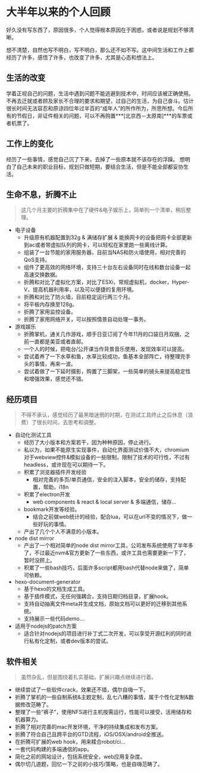 # 大半年以来的个人回顾

好久没有写东西了，原因很多，个人觉得根本原因在于困惑，或者说是规划不够清晰。

想不清楚，自然也写不明白，写不明白，那么还不如不写。这中间生活和工作上都经历了许多，感悟了许多，也改变了许多，尤其是心态和想法上。

## 生活的改变

学着正视自己的问题，生活中遇到问题不能逃避到技术中，时间应该被正确使用。不再去迁就或者顾及家长不合理的要求和期望，过自己的生活，为自己奋斗。估计很长时间无法容忍和原谅四位年过半百的“成年人”的所作所为，所思所想。今后所有的节假日，非证件相关的问题，可以不再购置***[北京西－太原南]***的车票或者机票了。

## 工作上的变化

经历了一些事情，感觉自己沉了下来，去掉了一些原本就不该存在的浮躁。 想明白了自己未来的职业目标，规划只做短期，要结合生活，但是不能全部都妥协生活。

## 生命不息，折腾不止

> 这几个月主要的折腾集中在了硬件&电子娱乐上，简单列一个清单，稍后整理。

*   电子设备
    *   升级原有机器配置到32g & 满储存扩展 & 能换网卡的设备把网卡全部更新到ac或者带虚拟队列的网卡，可以轻松在家里跑一些离线计算。
    *   组装了一台节能的家用服务器，目前当NAS和防火墙使用，相对完善的QoS支持。
    *   组件了更高效的网络环境，支持三十台左右设备同时在线和数台设备一起高速交换数据。
    *   折腾和对比了虚拟化方案，对比了ESXi，常规虚拟机，docker，Hyper-V，提高机器利用率，以及可以便捷的复用环境。
    *   折腾和对比了防火墙，目前稳定运行两三个月。
    *   将平板内存换至128g。
    *   折腾了家用监控设备。
    *   折腾了家用网络开关，可以按照情景自动处理一事务。
*   游戏娱乐
    *   折腾掌机，通关几作游戏，顺手日亚订阅了今年11月的口袋日月双捆，之前一直都是美亚或者直邮。
    *   一个人的时候，把电台/公开课当作背景音乐使用，发现效率可以提高。
    *   尝试着养了一下水草和鱼，水草比较成功，鱼基本全部阵亡，待整理完手头的事情，再来一波。
    *   尝试着做了一下延时摄影，购置了三脚架，一些简单的镜头来提高稳定性和增强效果，感觉还不错。

## 经历项目

> 不得不承认，感觉经历了最黑暗迷惘的时期，在测试工具终止之后休息（浪费）了很长时间，去思考和调整。

*   自动化测试工具
    *   经历了大小版本和方案若干，因为种种原因，停止进行。
    *   私以为，如果不能原生实现事件，自动化界面测试价值不大，chromium对于webview控件&模拟设备的一些限制，限制了技术的可行性，不过有headless，或许现在可以期待一下。
    *   积累了浏览器插件开发经验
        *   相对完善的多页/单页通信，安全的注入脚本，安全的储存，支持配置，帮助，i18n
    *   积累了electron开发
        *   web components & react & local server & 多端通信，储存...
    *   bookmark开发等经验。
        *   结合之前做web统计的经验，配合lua，可以在url不变的情况下，做一些好玩的事情。
    *   产出了几个个人不满意的小版本。
*   node dist mirror
    *   产出了一个相对简单的node dist mirror工具，公司发布系统使用了半年多了，不过最近nvm&官方更新了一些东西，或许工具也需要更新一下了，暂时没顾上。
    *   积累了一些bash技巧，后面许多script都用bash代替node来做了，简单可依赖。
*   hexo-document-generator
    *   基于hexo的文档生成工具。
    *   基于插件模式，无任何强耦合，支持日期归档目录，扩展hook。
    *   支持自动抽离文件meta并生成文档，原始文档可以更好的迁移到其他系统。
    *   支持展示一些代码demo...
*   适用于nodejs的patch方案
    *   适合针对nodejs的项目进行补丁式二次开发，可以享受开源红利的同时进行私有化定制，或者dev版本的尝试。

## 软件相关

> 虽然杂乱，但是围绕着扎实基础，扩展兴趣点继续进行着。

*   继续尝试了一些软件crack，效果还不错，偶尔自嗨一下。
*   折腾了掌机的一些自制系统&主题定制，乱七八糟的事情，属于个性化定制&数据修改范畴了。
*   整理了一些“裤子”，使用NFS进行主机按需运行，性能可以接受，活用储存和机器算力。
*   折腾了相对完善的mac开发环境，干净的持续集成和发布方案。
*   折腾了符合自己且跨平台的GTD流程，iOS/OSX/android全推送。
*   在折腾可扩展的web hook，用来糅合robot/ci...
*   一套代码构建的多端通信的app。
*   简化之前的网站设计，包括系统安全，web应用复杂度。
*   偶尔切几道题，回忆一下之前的小技巧/策略，也是自嗨范畴了。



